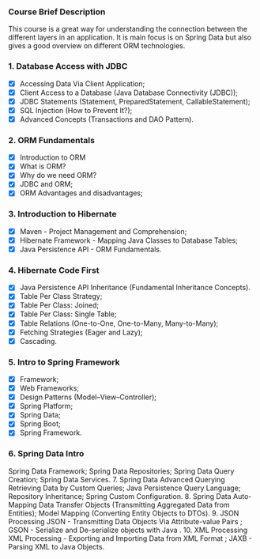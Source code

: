 ### Course Brief Description
This course is a great way for understanding the connection between the different layers in an application. It is main focus is on Spring Data but also gives a good overview on different ORM technologies.

### 1. Database Access with JDBC
- [x] Accessing Data Via Client Application;
- [x] Client Access to a Database (Java Database Connectivity (JDBC));
- [x] JDBC Statements (Statement, PreparedStatement, CallableStatement);
- [x] SQL Injection (How to Prevent It?);
- [x] Advanced Concepts (Transactions and DAO Pattern).
### 2. ORM Fundamentals
- [x] Introduction to ORM
- [x] What is ORM?
- [x] Why do we need ORM?
- [x] JDBC and ORM;
- [x] ORM Advantages and disadvantages;
### 3. Introduction to Hibernate
- [x] Maven - Project Management and Comprehension;
- [x] Hibernate Framework - Mapping Java Classes to Database Tables;
- [x] Java Persistence API - ORM Fundamentals.
### 4. Hibernate Code First
- [x] Java Persistence API Inheritance (Fundamental Inheritance Concepts).
- [x] Table Per Class Strategy;
- [x] Table Per Class: Joined;
- [x] Table Per Class: Single Table;
- [x] Table Relations (One-to-One, One-to-Many, Many-to-Many);
- [x] Fetching Strategies (Eager and Lazy);
- [x] Cascading.
### 5. Intro to Spring Framework
- [x] Framework;
- [x] Web Frameworks;
- [x] Design Patterns (Model–View–Controller);
- [x] Spring Platform;
- [x] Spring Data;
- [x] Spring Boot;
- [x] Spring Framework.
### 6. Spring Data Intro
 Spring Data Framework;
 Spring Data Repositories;
 Spring Data Query Creation;
 Spring Data Services.
7. Spring Data Advanced Querying
 Retrieving Data by Custom Queries;
 Java Persistence Query Language;
 Repository Inheritance;
 Spring Custom Configuration.
8. Spring Data Auto-Mapping
 Data Transfer Objects (Transmitting Aggregated Data from Entities);
 Model Mapping (Converting Entity Objects to DTOs).
9. JSON Processing
 JSON - Transmitting Data Objects Via Attribute-value Pairs ;
 GSON - Serialize and De-serialize objects with Java .
10. XML Processing
 XML Processing - Exporting and Importing Data from XML Format ;
 JAXB - Parsing XML to Java Objects.
